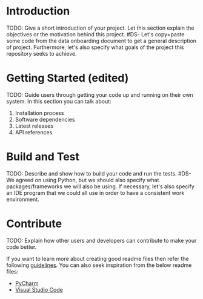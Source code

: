 # Introduction
TODO: Give a short introduction of your project. Let this section explain the objectives or the motivation behind this project.
#DS- Let's copy+paste some code from the data onboarding document to get a general description of project. Furthermore, let's also specify what goals of the project this repository seeks to achieve.

# Getting Started (edited)
TODO: Guide users through getting your code up and running on their own system. In this section you can talk about:
1.	Installation process
2.	Software dependencies
3.	Latest releases
4.	API references

# Build and Test
TODO: Describe and show how to build your code and run the tests.
#DS- We agreed on using Python, but we should also specify what packages/frameworks we will also be using. If necessary, let's also specify an IDE program that we could all use in order to have a consistent work environment.  

# Contribute
TODO: Explain how other users and developers can contribute to make your code better.

If you want to learn more about creating good readme files then refer the following [guidelines](https://docs.microsoft.com/en-us/azure/devops/repos/git/create-a-readme?view=azure-devops). You can also seek inspiration from the below readme files:
- [PyCharm](https://www.jetbrains.com/pycharm/)
- [Visual Studio Code](https://github.com/Microsoft/vscode)
